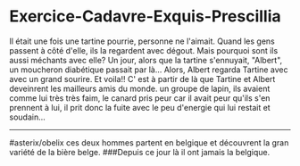 
# Exercice-Cadavre-Exquis-Prescillia
  Il était une fois une tartine pourrie,
  personne ne l'aimait.
  Quand les gens passent à côté d'elle,
  ils la regardent avec dégout.
  Mais pourquoi sont ils aussi méchants avec elle?
  Un jour, alors que la tartine s'ennuyait,
  "Albert", un moucheron diabétique passait par là...
  Alors, Albert regarda Tartine avec avec un grand sourire.
  Et voila!!
  C' est à partir de là que Tartine et Albert deveinrent les mailleurs amis du monde.
 un groupe de lapin, ils avaient comme lui très très faim, le canard pris peur car il avait peur qu'ils s'en prennent à lui, il prit donc la fuite avec le peu d'energie qui lui restait et soudain...

______
#asterix/obelix
ces deux hommes partent en belgique et découvrent la gran variété de la bière belge.
###Depuis ce jour là il ont jamais la belgique. 
